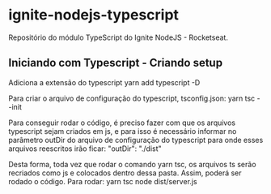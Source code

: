 # ignite-nodejs-typescript
Repositório do módulo TypeScript do Ignite NodeJS - Rocketseat.

## Iniciando com Typescript - Criando setup

Adiciona a extensão do typescript
yarn add typescript -D

Para criar o arquivo de configuração do typescript, tsconfig.json:
yarn tsc --init

Para conseguir rodar o código, é preciso fazer com que os arquivos typescript sejam criados em js, e para isso é necessário informar no parâmetro outDir do arquivo de configuração do typescript para onde esses arquivos reescritos irão ficar:
"outDir": "./dist"

Desta forma, toda vez que rodar o comando yarn tsc, os arquivos ts serão recriados como js e colocados dentro dessa pasta. Assim, poderá ser rodado o código. Para rodar:
yarn tsc
node dist/server.js